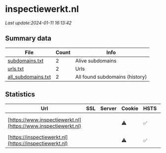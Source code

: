 # inspectiewerkt.nl
*Last update:2024-01-11 16:13:42*
## Summary data
| File       | Count | Info |
|------------|-------|------|
|[subdomains.txt](/data/inspectiewerkt/subdomains.txt)|2|Alive subdomains|
|[urls.txt](/data/inspectiewerkt/urls.txt)|2|Urls|
|[all_subdomains.txt](/data/inspectiewerkt/all_subdomains.txt)|2|All found subdomains (history)|
## Statistics
| Url | SSL | Server | Cookie | HSTS | CSP | XFO | XXP | RP | Tech |
|------------|-------|------|------|------|------|------|------|------|------|
|[https://www.inspectiewerkt.nl](https://www.inspectiewerkt.nl)| | |:warning: |:white_check_mark: | |:white_check_mark: |:white_check_mark: |:white_check_mark: |HSTS OWL Carousel jQ...|
|[https://inspectiewerkt.nl](https://inspectiewerkt.nl)| | |:warning: |:white_check_mark: | |:white_check_mark: |:white_check_mark: |:white_check_mark: |HSTS Nginx:1.18.0|